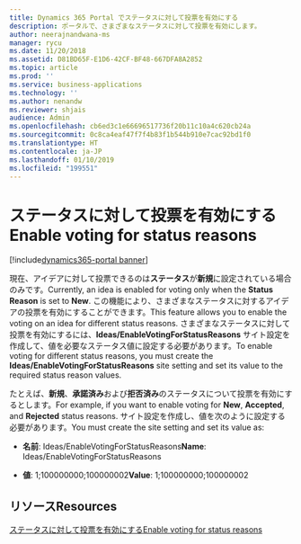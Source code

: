 ```yaml
---
title: Dynamics 365 Portal でステータスに対して投票を有効にする
description: ポータルで、さまざまなステータスに対して投票を有効にします。
author: neerajnandwana-ms
manager: rycu
ms.date: 11/20/2018
ms.assetid: D81BD65F-E1D6-42CF-BF48-667DFA8A2852
ms.topic: article
ms.prod: ''
ms.service: business-applications
ms.technology: ''
ms.author: nenandw
ms.reviewer: shjais
audience: Admin
ms.openlocfilehash: cb6ed3c1e66696517736f20b11c10a4c620cb24a
ms.sourcegitcommit: 0c8ca4eaf47f7f4b83f1b544b910e7cac92bd1f0
ms.translationtype: HT
ms.contentlocale: ja-JP
ms.lasthandoff: 01/10/2019
ms.locfileid: "199551"
---
```

# <a name="enable-voting-for-status-reasons"></a><span data-ttu-id="46ce8-103">ステータスに対して投票を有効にする</span><span class="sxs-lookup"><span data-stu-id="46ce8-103">Enable voting for status reasons</span></span>

[!include[dynamics365-portal banner](../../includes/dynamics365-portal.md)]

<span data-ttu-id="46ce8-104">現在、アイデアに対して投票できるのは**ステータス**が**新規**に設定されている場合のみです。</span><span class="sxs-lookup"><span data-stu-id="46ce8-104">Currently, an idea is enabled for voting only when the **Status Reason** is set to **New**.</span></span> <span data-ttu-id="46ce8-105">この機能により、さまざまなステータスに対するアイデアの投票を有効にすることができます。</span><span class="sxs-lookup"><span data-stu-id="46ce8-105">This feature allows you to enable the voting on an idea for different status reasons.</span></span> <span data-ttu-id="46ce8-106">さまざまなステータスに対して投票を有効にするには、**Ideas/EnableVotingForStatusReasons** サイト設定を作成して、値を必要なステータス値に設定する必要があります。</span><span class="sxs-lookup"><span data-stu-id="46ce8-106">To enable voting for different status reasons, you must create the **Ideas/EnableVotingForStatusReasons** site setting and set its value to the required status reason values.</span></span>
 
<span data-ttu-id="46ce8-107">たとえば、**新規**、**承諾済み**および**拒否済み**のステータスについて投票を有効にするとします。</span><span class="sxs-lookup"><span data-stu-id="46ce8-107">For example, if you want to enable voting for **New**, **Accepted**, and **Rejected** status reasons.</span></span> <span data-ttu-id="46ce8-108">サイト設定を作成し、値を次のように設定する必要があります。</span><span class="sxs-lookup"><span data-stu-id="46ce8-108">You must create the site setting and set its value as:</span></span>

- <span data-ttu-id="46ce8-109">**名前**: Ideas/EnableVotingForStatusReasons</span><span class="sxs-lookup"><span data-stu-id="46ce8-109">**Name**: Ideas/EnableVotingForStatusReasons</span></span>

- <span data-ttu-id="46ce8-110">**値**: 1;100000000;100000002</span><span class="sxs-lookup"><span data-stu-id="46ce8-110">**Value**: 1;100000000;100000002</span></span>

## <a name="resources"></a><span data-ttu-id="46ce8-111">リソース</span><span class="sxs-lookup"><span data-stu-id="46ce8-111">Resources</span></span>

[<span data-ttu-id="46ce8-112">ステータスに対して投票を有効にする</span><span class="sxs-lookup"><span data-stu-id="46ce8-112">Enable voting for status reasons</span></span>](https://docs.microsoft.com/en-us/dynamics365/customer-engagement/portals/crowdsource-ideas#enable-voting-for-status-reasons)

<!--
### Who uses this feature
This feature is intended for customizers. A customizer can configure and decide the status reasons, where user can vote.
### License required
NA
### Setup required
No 
## Status
### Development status
Generally available
#### Target timeframe
October 2018
### Availability
Cloud
### Regional availability
This feature will be available globally. 
-->
